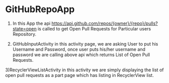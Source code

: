 # GitHubRepoApp
1) In this App the api https://api.github.com/repos/{owner}/{repo}/pulls?state=open is called to get Open Pull Requests for Particular users Repository.

2) GitHubInputActivity in this activity page, we are asking User to put his Username and Password, once user puts his/her username and password we are calling above api which returns List of Open Pull Requests.

3)RecyclerViewListActivity in this activity we are simply displaying the list of open pull requests as a part page which has listing in RecyclerView list.
